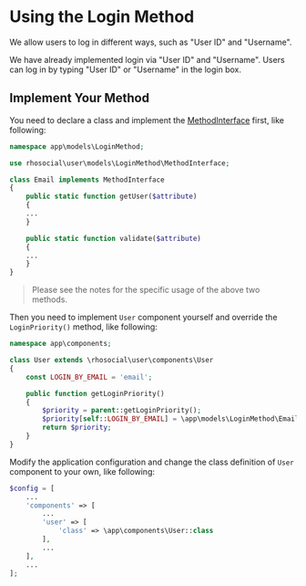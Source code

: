 # Using the Login Method

We allow users to log in different ways, such as "User ID" and "Username".

We have already implemented login via "User ID" and "Username". Users can log in by
typing "User ID" or "Username" in the login box.

## Implement Your Method

You need to declare a class and implement the [MethodInterface](https://github.com/rhosocial/yii2-user/blob/master/models/LoginMethod/MethodInterface.php) first,
like following:

```php
namespace app\models\LoginMethod;

use rhosocial\user\models\LoginMethod\MethodInterface;

class Email implements MethodInterface
{
    public static function getUser($attribute)
    {
    ...
    }

    public static function validate($attribute)
    {
    ...
    }
}
```
> Please see the notes for the specific usage of the above two methods.

Then you need to implement `User` component yourself and override the `LoginPriority()` method,
like following:

```php
namespace app\components;

class User extends \rhosocial\user\components\User
{
    const LOGIN_BY_EMAIL = 'email';

    public function getLoginPriority()
    {
        $priority = parent::getLoginPriority();
        $priority[self::LOGIN_BY_EMAIL] = \app\models\LoginMethod\Email::class;
        return $priority;
    }
}
```

Modify the application configuration and change the class definition of `User` component to your own,
like following:

```php
$config = [
    ...
    'components' => [
        ...
        'user' => [
            'class' => \app\components\User::class
        ],
        ...
    ],
    ...
];
```
